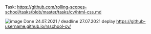 Task: https://github.com/rolling-scopes-school/tasks/blob/master/tasks/cv/html-css.md

![image](https://user-images.githubusercontent.com/64409652/127476499-9611a163-44c2-49d0-88a3-21e05af8caca.png)
Done 24.07.2021 / deadline 27.07.2021
deplay https://github-username.github.io/rsschool-cv/
